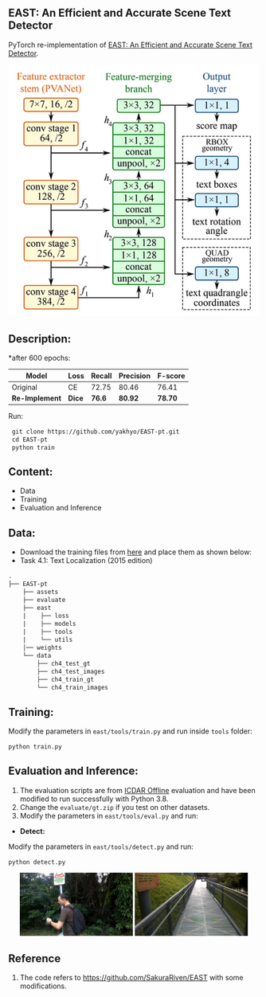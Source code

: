 ## EAST: An Efficient and Accurate Scene Text Detector

PyTorch re-implementation of [EAST: An Efficient and Accurate Scene Text Detector](https://arxiv.org/pdf/1704.03155.pdf).

<div align='center'>
  <img src='assets/east.jpg'>
</div>



## Description:
*after 600 epochs:

| Model | Loss | Recall   | Precision | F-score   |
|-------|------|----------|-----------|-----------|
| Original | CE | 72.75    | 80.46     | 76.41     |
| **Re-Implement** | **Dice** | **76.6** | **80.92** | **78.70** |

Run:
```
 git clone https://github.com/yakhyo/EAST-pt.git
 cd EAST-pt
 python train
```

## Content:

- Data
- Training
- Evaluation and Inference

## Data:

- Download the training files from [here](https://rrc.cvc.uab.es/?ch=4&com=downloads) and place them as shown below:
- Task 4.1: Text Localization (2015 edition)
```
.
├── EAST-pt
    ├── assets
    ├── evaluate
    ├── east
    |    ├── loss
    |    ├── models
    |    ├── tools
    |    └── utils
    │── weights
    └── data
        ├── ch4_test_gt
        ├── ch4_test_images
        ├── ch4_train_gt
        └── ch4_train_images

```

## Training:

Modify the parameters in `east/tools/train.py` and run inside `tools` folder:

```
python train.py
```

## Evaluation and Inference:
1. The evaluation scripts are from [ICDAR Offline](https://rrc.cvc.uab.es/?ch=4&com=mymethods&task=1) evaluation and have been modified to run successfully with Python 3.8.
2. Change the `evaluate/gt.zip` if you test on other datasets.
3. Modify the parameters in `east/tools/eval.py` and run:

- **Detect:**

Modify the parameters in `east/tools/detect.py` and run:
  ```
  python detect.py
  ```

<div align="center">
  <img src="assets/res.bmp" width="45%">
  <img src="assets/res.png" width="45%">
</div>

## Reference
1. The code refers to https://github.com/SakuraRiven/EAST with some modifications.

